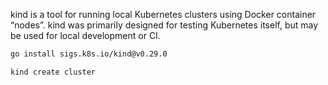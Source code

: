 kind is a tool for running local Kubernetes clusters using Docker container “nodes”.
kind was primarily designed for testing Kubernetes itself, but may be used for local development or CI.

```bash
go install sigs.k8s.io/kind@v0.29.0

kind create cluster
```
